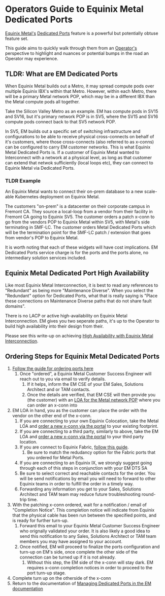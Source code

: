 # Operators Guide to Equinix Metal Dedicated Ports

[Equinix Metal's](https://deploy.equinix.com/) [Dedicated Ports](https://deploy.equinix.com/developers/docs/metal/interconnections/dedicated-ports/) feature is a powerful but potentially obtuse feature set.

This guide aims to quickly walk through them from an [Operator's](https://en.wikipedia.org/wiki/Computer_operator) perspective to highlight and nuances or potential bumps in the road an Operator may experience.

## TLDR: What are EM Dedicated Ports

When Equinix Metal builds out a Metro, it may spread compute pods over multiple Equinix IBX's within that Metro. However, within each Metro, there will be a primary Metal network POP, which may be in a different IBX than the Metal compute pods all together.

Take the Silicon Valley Metro as an example. EM has compute pods in SV15 and SV16, but it's primary network POP is in SV5, where the SV15 and SV16 compute pods connect back to that SV5 network POP.

In SV5, EM builds out a specific set of switching infrastructure and configurations to be able to receive physical cross-connects on behalf of it's customers, where those cross-connects (also referred to as x-conns) can be configured to carry EM customer networks. This is what Equinix Metal Dedicated Ports is. If a customer of Equinix Metal wanted to Interconnect with a network at a physical level, as long as that customer can extend that netwok sufficiently (local loops etc), they can connect to Equinix Metal via Dedicated Ports.

### TLDR Example

An Equinix Metal wants to connect their on-prem database to a new scale-able Kubernetes deployment on Equinix Metal.

The customers "on-prem" is a datacenter on their corporate campus in Fremont CA. They source a local-loop from a vendor from their facility in Fremont CA going to Equinix SV5. The customer orders a patch x-conn to go from the vendors POP to Equinix Metal within SV5, with Metal's side terminating in SMF-LC. The customer orders Metal Dedicated Ports which will be the termination point for the SMF-LC patch / extension that goes from vendor's POP to Equinix Metal.

It is worth noting that each of these widgets will have cost implications. EM Dedicated Ports service charge is for the ports and the ports alone, no intermediary solution services included.

## Equinix Metal Dedicated Port High Availability

Like most Equinix Metal Interconnection, it is best to read any references to "Redundant" as being more "Maintenance Diverse". When you select the "Redundant" option for Dedicated Ports, what that is really saying is "Place these connections on Maintenance Diverse paths that do not share fault domains".

There is no LACP or active high-availability on Equinix Metal Interconnection. EM gives you two seperate paths, it's up to the Operator to build high availability into their design from their.

Please see this write-up on achieving [High Availability with Equinix Metal Interconnection](https://github.com/dlotterman/metal_code_snippets/blob/main/documentation_stage/virtual_circuit_availability/equinix_metal_fabric_vcs_availability.md).


## Ordering Steps for Equinix Metal Dedicated Ports

1. [Follow the guide for ordering ports here](https://deploy.equinix.com/developers/docs/metal/interconnections/dedicated-ports/)
	1. Once "ordered", a Equinix Metal Customer Success Engineer will reach out to you via email to verify details.
		1. If it helps, inform the EM CSE of your EM Sales, Solutions Architect and or TAM contacts.
		1. Once the details are verified, that EM CSE will then provide you (the customer) with an [LOA for the Metal network POP](https://deploy.equinix.com/developers/docs/metal/interconnections/dedicated-ports/#the-letter-of-authorization) where you can order an x-conn into
2. EM LOA in hand, you as the customer can place the order with the vendor on the other end of the x-conn.
	1. If you are connecting to your own Equinix Colocation, take the Metal LOA and [order a new x-conn via the portal](https://docs.equinix.com/en-us/Content/Interconnection/Cross_Connects/xc-Getting-started.htm) to your existing footprint.
	2. If you are connecting to a third party, similarly to above, take the EM LOA and [order a new x-conn via the portal](https://docs.equinix.com/en-us/Content/Interconnection/Cross_Connects/xc-Getting-started.htm) to your third party location.
	3. If you are connect to Equinix Fabric, [follow this guide](https://deploy.equinix.com/developers/docs/metal/interconnections/dedicated-ports-fabric/).
		1. Be sure to match the redudancy option for the Fabric ports that you ordered for Metal Ports.
	4. If you are connecting to an Equinix IX, we strongly suggest going through each of this steps in conjunction with your EM DTS SA
	5. Be sure to select correct and reachable contacts for the order. You will be send notifications by email you will need to forward to other Equinix teams in order to fulfill the order in a timely way.
	6. Forwarding any information you get to your Sales, Solutions Architect and TAM team may reduce future troubleshooting round-trip time.
3. With the patching x-conn ordered, wait for a notification / email of "Completion Notice". This completion notice will indicate from Equinix that the physical cable has been run between the specified points, and is ready for further turn-up.
	1. Forward this email to your Equinix Metal Customer Success Engineer who orignally validated your order. It is also likely a good idea to send this notification to any Sales, Solutions Architect or TAM team members you may have assigned to your account.
	2. Once notified, EM will proceed to finalize the ports configuration and turn-up on EM's side, once complete the other side of the connection can be turned up if it is not already.
		1. Without this step, the EM side of the x-conn will stay dark. EM requires x-conn completion notices in order to proceed to the port turn-up stage.
4. Complete turn up on the otherside of the x-conn
5. Return to the documentation of [Managing Dedicated Ports in the EM documentation](https://deploy.equinix.com/developers/docs/metal/interconnections/dedicated-ports/#managing-dedicated-ports)
